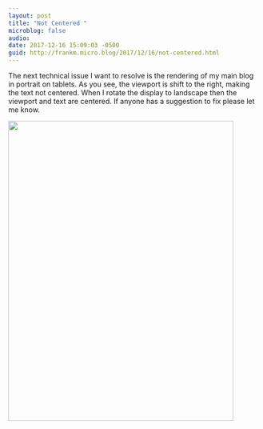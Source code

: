 ```yaml
---
layout: post
title: "Not Centered "
microblog: false
audio: 
date: 2017-12-16 15:09:03 -0500
guid: http://frankm.micro.blog/2017/12/16/not-centered.html
---
```

The next technical issue I want to resolve is the rendering of my main blog in portrait on tablets. As you see, the viewport is shift to the right, making the text not centered. When I rotate the display to landscape then the viewport and text are centered. If anyone has a suggestion to fix please let me know. 

<img src="http://frankmcpherson.blog/uploads/2017/2bca1f58a1.jpg" width="450" height="600" />
